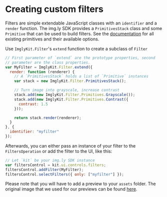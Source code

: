 # Creating custom filters

Filters are simple extendable JavaScript classes with an `identifier` and
a `render` function. The img.ly SDK provides a `PrimitivesStack` class and
some `Primitive` that can be used to build filters. See the [documentation](http://sdk.img.ly/docs/html5)
for all existing primitives and their available options.

Use `ImglyKit.Filter`'s `extend` function to create a subclass of `Filter`

```js
// First parameter of `extend` are the prototype properties, second
// parameter are the class properties.
var MyFilter = ImglyKit.Filter.extend({
  render: function (renderer) {
    // A `PrimitivesStack` holds a list of `Primitive` instances
    var stack = new ImglyKit.Filter.PrimitivesStack();

    // Turn image into grayscale, increase contrast
    stack.add(new ImglyKit.Filter.Primitives.Grayscale());
    stack.add(new ImglyKit.Filter.Primitives.Contrast({
      contrast: 1.5
    }));

    return stack.render(renderer);
  }
}, {
  identifier: "myfilter"
});
```

Afterwards, you can either pass an instance of your filter to the
`FiltersOperation` or add the filter to the UI, like this:

```js
// Let `kit` be your img.ly SDK instance
var filtersControl = kit.ui.controls.filters;
filtersControl.addFilter(MyFilter);
filtersControl.selectFilters({ only: ["myfilter"] });
```

Please note that you will have to add a preview to your `assets` folder. The
original image that we used for our previews can be found [here](http://sdk.img.ly/img/img.jpg).

